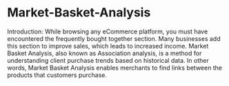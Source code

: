 # Market-Basket-Analysis
Introduction: While browsing any eCommerce platform, you must have encountered the frequently bought together section. Many businesses add this section to improve sales, which leads to increased income. Market Basket Analysis, also known as Association analysis, is a method for understanding client purchase trends based on historical data. In other words, Market Basket Analysis enables merchants to find links between the products that customers purchase.
